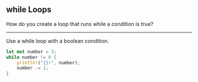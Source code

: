 ## while Loops

How do you create a loop that runs while a condition is true?

---

Use a while loop with a boolean condition.

```rust
let mut number = 3;
while number != 0 {
    println!("{}!", number);
    number -= 1;
}
```

